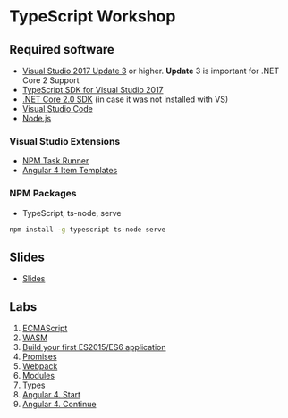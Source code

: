 # TypeScript Workshop

## Required software

* [Visual Studio 2017 Update 3](https://www.visualstudio.com/en-us/news/releasenotes/vs2017-relnotes) or higher. **Update** 3 is important for .NET Core 2 Support 
* [TypeScript SDK for Visual Studio 2017](https://www.microsoft.com/en-us/download/details.aspx?id=55258)
* [.NET Core 2.0 SDK](https://www.microsoft.com/net/core#windowscmd) (in case it was not installed with VS)
* [Visual Studio Code](https://code.visualstudio.com/)
* [Node.js](https://nodejs.org/en/)

### Visual Studio Extensions
* [NPM Task Runner](https://marketplace.visualstudio.com/items?itemName=MadsKristensen.NPMTaskRunner)
* [Angular 4 Item Templates](https://marketplace.visualstudio.com/items?itemName=xpasza.Angular4ItemTemplates)

### NPM Packages

* TypeScript, ts-node, serve
```bash
npm install -g typescript ts-node serve
```

## Slides
* [Slides](https://docs.google.com/presentation/d/11L6HSSjWYcPrraOhQJ7SHKQR0tzgFRMOREocLpIUw-g)

## Labs 
1. [ECMAScript](https://docs.google.com/document/d/1HRvKl4T563O6MyfkmmN799IaWlwy-4JDn8T8khcD134)
2. [WASM](https://docs.google.com/document/d/1T-Adc5_LENCt6WJyOlcC9gaQQTBQWU-qcF7IswzcIKo)
3. [Build your first ES2015/ES6 application](https://codelabs.developers.google.com/codelabs/chrome-es2015/index.html#0)
4. [Promises](https://docs.google.com/document/d/1AA9x27wZvAvJmAS2m_DH3EJ-TBekhfDiIjfWx6nUKBA)
5. [Webpack](https://docs.google.com/document/d/1wT1QkeskTTiIgm9Aeck6c1_9Tog2NN31BvY242KiZEU)
6. [Modules](https://docs.google.com/document/d/1BwVBbTngX8XQpHCShPS9tDhbllQs4AjDw9ybICBMjIs)
7. [Types](https://docs.google.com/document/d/1b6Dc7NefVx4V5Nb8CSY8t-uI8qywUjuFcUkpaygCmps)
8. [Angular 4. Start](https://docs.google.com/document/d/1heX6P87RRA5SeoNz3CDppt6skrNUsfEXpsU--yucnHw)
9. [Angular 4. Continue](https://docs.google.com/document/d/19bOVmZ9RCdPrka-Mi-TbKtKh1_qjDzZ0OYxysFHWQ7A)